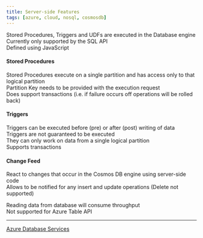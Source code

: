 ```yaml
---
title: Server-side Features
tags: [azure, cloud, nosql, cosmosdb]
---
```


Stored Procedures, Triggers and UDFs are executed in the Database engine  
Currently only supported by the SQL API  
Defined using JavaScript

#### Stored Procedures
Stored Procedures execute on a single partition and has access only to that logical partition  
Partition Key needs to be provided with the execution request  
Does support transactions (i.e. if failure occurs off operations will be rolled back)

#### Triggers
Triggers can be executed before (pre) or after (post) writing of data  
Triggers are not guaranteed to be executed  
They can only work on data from a single logical partition  
Supports transactions

#### Change Feed
React to changes that occur in the Cosmos DB engine using server-side code  
Allows to be notified for any insert and update operations (Delete not supported)  

Reading data from database will consume throughput  
Not supported for Azure Table API

---

[Azure Database Services](../Azure%20Database%20Services.md)